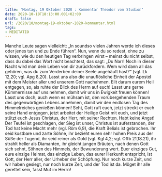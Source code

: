 ```yaml
---
title: 'Montag, 19 Oktober 2020 : Kommentar Theodor von Studion'
date: 2020-10-18T18:13:00.001+02:00
draft: false
url: /2020/10/montag-19-oktober-2020-kommentar.html
tags: 
- MEDITATIO
---
```


Manche Leute sagen vielleicht: „In soundso vielen Jahren werde ich dieses oder jenes tun und zu Ende führen“. Nun, wenn du so redest, ohne zu wissen, wie du den heutigen Tag verbringen wirst – meinst du nicht selbst, dass du dabei das Wort nicht beachtest, das sagt: „Du Narr! Noch in dieser Nacht wird man dein Leben von dir zurückfordern. Wem wird dann all das gehören, was du zum Verderben deiner Seele angehäuft hast?“ (vgl. Lk 12,20; vgl. Apg 8,20). Lasst uns also die unauflösliche Einheit der Apostel mit dem Meister aller und unserem Gott nachahmen. Eilt darum eurem Heil entgegen, so, als ruhte der Blick des Herrn auf euch! Lasst uns gerne Kümmernisse auf uns nehmen, damit wir uns in Ewigkeit freuen können! Lasst uns doch, auch wenn es mühsam ist, den vorübergehenden Traum des gegenwärtigen Lebens annehmen, damit wir den endlosen Tag des Himmelreiches genießen können! Seht, Gott ruft euch, jetzt streckt er euch seine Hand entgegen, jetzt arbeitet der Heilige Geist mit euch, und jetzt stützt euch Jesus Christus, der Herr, mit seiner Rechten. Habt keine Angst! Der Teufel ist geschlagen, der Sieg ist unser, Christus ist auferstanden, der Tod hat keine Macht mehr (vgl. Röm 6,9), die Kraft Belials ist gebrochen. Ihr seid kostbare und zarte Söhne, ihr bezieht euren sehr hohen Preis aus der Süße der Tugend, ihr seid reiner als Gold (vgl. Kgl 4,2; vgl. Offb 21,18.21), ihr strahlt heller als Diamanten, ihr gleicht jungen Bräuten, nach denen Gott sich sehnt, Söhnen des Himmels, der Bewunderung wert. Euer einziges Gut, eure einzige Heimat, das einzige Leben, das eurer Herkunft entspricht, ist Gott, der Herr aller, der Urheber der Schöpfung. Nur noch kurze Zeit, und wir haben gesiegt, nur noch kurze Zeit, und der Tod ist da. Möget ihr alle gerettet sein, fasst Mut im Herrn!